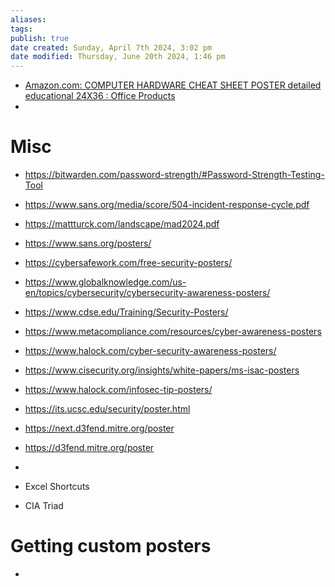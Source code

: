 ```yaml
---
aliases: 
tags: 
publish: true
date created: Sunday, April 7th 2024, 3:02 pm
date modified: Thursday, June 20th 2024, 1:46 pm
---
```


- [Amazon.com: COMPUTER HARDWARE CHEAT SHEET POSTER detailed educational 24X36 : Office Products](https://www.amazon.com/dp/B00B8CGTMM/?coliid=I2NUWW7D2ZXDJ3&colid=7TNCPHDLWHYB&ref_=list_c_wl_lv_ov_lig_dp_it&th=1) 
- 

# Misc
- https://bitwarden.com/password-strength/#Password-Strength-Testing-Tool
- https://www.sans.org/media/score/504-incident-response-cycle.pdf
- https://mattturck.com/landscape/mad2024.pdf
- https://www.sans.org/posters/
- https://cybersafework.com/free-security-posters/
- https://www.globalknowledge.com/us-en/topics/cybersecurity/cybersecurity-awareness-posters/
- https://www.cdse.edu/Training/Security-Posters/
- https://www.metacompliance.com/resources/cyber-awareness-posters
- https://www.halock.com/cyber-security-awareness-posters/
- https://www.cisecurity.org/insights/white-papers/ms-isac-posters
- https://www.halock.com/infosec-tip-posters/
- https://its.ucsc.edu/security/poster.html
- https://next.d3fend.mitre.org/poster
- https://d3fend.mitre.org/poster
- 

- Excel Shortcuts
- CIA Triad

# Getting custom posters
- 